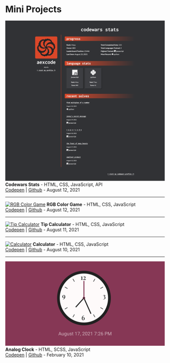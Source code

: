 # Mini Projects

[![Codewars Stats](./projects/codewars-stats/assets/screenshot.png)](https://github.com/aexcode/mini-projects/tree/main/projects/rgb-color-game)
**Codewars Stats** - HTML, CSS, JavaScript, API \
[Codepen](https://codepen.io/aexcode/full/JjJdyvw) | [Github](https://github.com/aexcode/mini-projects/tree/main/projects/rgb-color-game) - August 12, 2021

---

[![RGB Color Game](https://i.imgur.com/7vd1gou.png)](https://github.com/aexcode/mini-projects/tree/main/projects/rgb-color-game)
**RGB Color Game** - HTML, CSS, JavaScript \
[Codepen](https://codepen.io/aexcode/full/vYmbQNe) | [Github](https://github.com/aexcode/mini-projects/tree/main/projects/rgb-color-game) - August 12, 2021

---

[![Tip Calculator](https://i.imgur.com/6hIQ2VO.png)](https://github.com/aexcode/mini-projects/tree/main/projects/tip-calculator)
**Tip Calculator** - HTML, CSS, JavaScript \
[Codepen](https://codepen.io/aexcode/full/wvdNwLE) | [Github](https://github.com/aexcode/mini-projects/tree/main/projects/tip-calculator) - August 11, 2021

---

[![Calculator](https://i.imgur.com/njCbhNG.png)](https://github.com/aexcode/mini-projects/tree/main/projects/calculator)
**Calculator** - HTML, CSS, JavaScript \
[Codepen](https://codepen.io/aexcode/full/MWmZmmR) | [Github](https://github.com/aexcode/mini-projects/tree/main/projects/calculator) - August 10, 2021

---

[![Analog Clock](./projects/analog-clock/assets/screenshot.png)](https://github.com/aexcode/mini-projects/tree/main/projects/analog-clock)
**Analog Clock** - HTML, SCSS, JavaScript \
[Codepen](https://codepen.io/aexcode/full/zYoKbmo) | [Github](https://github.com/aexcode/mini-projects/tree/main/projects/analog-clock) - February 10, 2021
